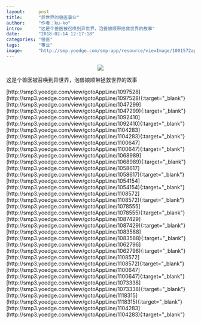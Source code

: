 ```yaml
---
layout:     post
title:      "异世界的兽医事业"
author:     "作者：ku-ko"
intro:      "这是个兽医被召唤到异世界，泡兽娘顺带拯救世界的故事"
date:       "2018-02-14 12:17:18"
categories: "兽医"
tags:       "事业"
image:      "http://smp.yoedge.com/smp-app/resource/viewImage/1001572appline.png"
---
```

<div style="text-align: center">
<p><img src="http://smp.yoedge.com/smp-app/resource/viewImage/1001572appline.png"/></p>
</div>
<p class="post-meta">
<span>这是个兽医被召唤到异世界，泡兽娘顺带拯救世界的故事</span>
</p>
[http://smp3.yoedge.com/view/gotoAppLine/1097528](http://smp3.yoedge.com/view/gotoAppLine/1097528){:target="_blank"}
[http://smp3.yoedge.com/view/gotoAppLine/1047299](http://smp3.yoedge.com/view/gotoAppLine/1047299){:target="_blank"}
[http://smp3.yoedge.com/view/gotoAppLine/1092410](http://smp3.yoedge.com/view/gotoAppLine/1092410){:target="_blank"}
[http://smp3.yoedge.com/view/gotoAppLine/1104283](http://smp3.yoedge.com/view/gotoAppLine/1104283){:target="_blank"}
[http://smp3.yoedge.com/view/gotoAppLine/1100647](http://smp3.yoedge.com/view/gotoAppLine/1100647){:target="_blank"}
[http://smp3.yoedge.com/view/gotoAppLine/1068989](http://smp3.yoedge.com/view/gotoAppLine/1068989){:target="_blank"}
[http://smp3.yoedge.com/view/gotoAppLine/1058617](http://smp3.yoedge.com/view/gotoAppLine/1058617){:target="_blank"}
[http://smp3.yoedge.com/view/gotoAppLine/1054154](http://smp3.yoedge.com/view/gotoAppLine/1054154){:target="_blank"}
[http://smp3.yoedge.com/view/gotoAppLine/1108572](http://smp3.yoedge.com/view/gotoAppLine/1108572){:target="_blank"}
[http://smp3.yoedge.com/view/gotoAppLine/1078555](http://smp3.yoedge.com/view/gotoAppLine/1078555){:target="_blank"}
[http://smp3.yoedge.com/view/gotoAppLine/1087429](http://smp3.yoedge.com/view/gotoAppLine/1087429){:target="_blank"}
[http://smp3.yoedge.com/view/gotoAppLine/1083588](http://smp3.yoedge.com/view/gotoAppLine/1083588){:target="_blank"}
[http://smp3.yoedge.com/view/gotoAppLine/1062796](http://smp3.yoedge.com/view/gotoAppLine/1062796){:target="_blank"}
[http://smp3.yoedge.com/view/gotoAppLine/1108572](http://smp3.yoedge.com/view/gotoAppLine/1108572){:target="_blank"}
[http://smp3.yoedge.com/view/gotoAppLine/1100647](http://smp3.yoedge.com/view/gotoAppLine/1100647){:target="_blank"}
[http://smp3.yoedge.com/view/gotoAppLine/1073338](http://smp3.yoedge.com/view/gotoAppLine/1073338){:target="_blank"}
[http://smp3.yoedge.com/view/gotoAppLine/1118315](http://smp3.yoedge.com/view/gotoAppLine/1118315){:target="_blank"}
[http://smp3.yoedge.com/view/gotoAppLine/1104283](http://smp3.yoedge.com/view/gotoAppLine/1104283){:target="_blank"}


